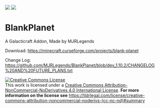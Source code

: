 [![](http://cf.way2muchnoise.eu/full_blank-planet_downloads.svg)](https://minecraft.curseforge.com/projects/blank-planet) [![](http://cf.way2muchnoise.eu/versions/Minecraft_blank-planet_all.svg)](https://minecraft.curseforge.com/projects/blank-planet)

# BlankPlanet
A Galacticraft Addon, Made by MJRLegends

Download: https://minecraft.curseforge.com/projects/blank-planet

Change Log: https://github.com/MJRLegends/BlankPlanet/blob/dev_1.10.2/CHANGELOG%20AND%20FUTURE_PLANS.txt

<a rel="license" href="http://creativecommons.org/licenses/by-nc-nd/4.0/"><img alt="Creative Commons License" style="border-width:0" src="https://i.creativecommons.org/l/by-nc-nd/4.0/88x31.png" /></a><br />This work is licensed under a <a rel="license" href="http://creativecommons.org/licenses/by-nc-nd/4.0/">Creative Commons Attribution-NonCommercial-NoDerivatives 4.0 International License</a>. **For more information on the license see** https://tldrlegal.com/license/creative-commons-attribution-noncommercial-noderivs-(cc-nc-nd)#summary
